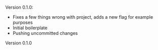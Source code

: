 Version 0.1.0:
 - Fixes a few things wrong with project, adds a new flag for example purposes
 - Initial boilerplate
 - Pushing uncommitted changes

Version 0.1.0


